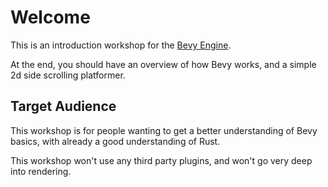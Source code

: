# Welcome

This is an introduction workshop for the [Bevy Engine](https://bevyengine.org).

At the end, you should have an overview of how Bevy works, and a simple 2d side scrolling platformer.

## Target Audience

This workshop is for people wanting to get a better understanding of Bevy basics, with already a good understanding of Rust.

This workshop won't use any third party plugins, and won't go very deep into rendering.
